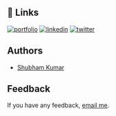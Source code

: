 ## 🔗 Links
[![portfolio](https://img.shields.io/badge/my_portfolio-000?style=for-the-badge&logo=ko-fi&logoColor=white)](https://xshubham.github.io/)
[![linkedin](https://img.shields.io/badge/linkedin-0A66C2?style=for-the-badge&logo=linkedin&logoColor=white)](https://www.linkedin.com/xshubh4m)
[![twitter](https://img.shields.io/badge/twitter-1DA1F2?style=for-the-badge&logo=twitter&logoColor=white)](https://twitter.com/shubhxt)

  
## Authors

- [Shubham Kumar](https://www.github.com/xshubham)

  
## Feedback

If you have any feedback, [email me](mailto:shubhamxst@gmail.com).
  
